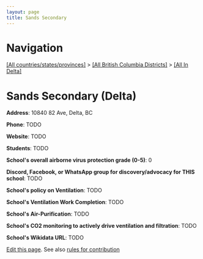```yaml
---
layout: page
title: Sands Secondary
---
```

# Navigation

[[All countries/states/provinces]](../../..) > [[All British Columbia Districts]](../..) > [[All In Delta]](..)

# Sands Secondary (Delta)

**Address**: 10840 82 Ave, Delta, BC

**Phone**: TODO

**Website**: TODO

**Students**: TODO

**School's overall airborne virus protection grade (0-5)**: 0

**Discord, Facebook, or WhatsApp group for discovery/advocacy for THIS school**: TODO

**School's policy on Ventilation**: TODO

**School's Ventilation Work Completion**: TODO

**School's Air-Purification**: TODO

**School's CO2 monitoring to actively drive ventilation and filtration**: TODO

**School's Wikidata URL**: TODO


[Edit this page](https://github.com/ventilate-schools/BC/edit/main/./Delta/Sands_Secondary.md). See also [rules for contribution](../../../contribution-rules/)